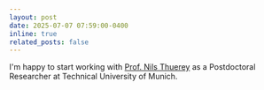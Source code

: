 ```yaml
---
layout: post
date: 2025-07-07 07:59:00-0400
inline: true
related_posts: false
---
```


I'm happy to start working with [Prof. Nils Thuerey](https://ge.in.tum.de/about/n-thuerey/) as a Postdoctoral Researcher at Technical University of Munich.